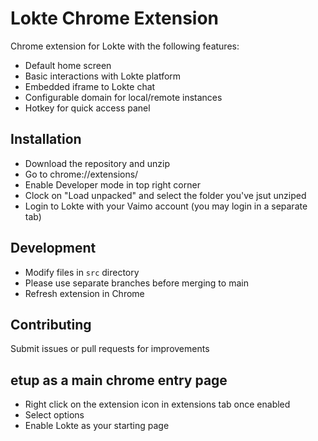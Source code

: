 # Lokte Chrome Extension

Chrome extension for Lokte with the following features:
- Default home screen
- Basic interactions with Lokte platform
- Embedded iframe to Lokte chat
- Configurable domain for local/remote instances
- Hotkey for quick access panel

## Installation
- Download the repository and unzip
- Go to chrome://extensions/
- Enable Developer mode in top right corner
- Clock on "Load unpacked" and select the folder you've jsut unziped
- Login to Lokte with your Vaimo account  (you may login in a separate tab)

## Development
- Modify files in `src` directory
- Please use separate branches before merging to main
- Refresh extension in Chrome

## Contributing
Submit issues or pull requests for improvements

## etup as a main chrome entry page
- Right click on the extension icon in extensions tab once enabled
- Select options
- Enable Lokte as your starting page
